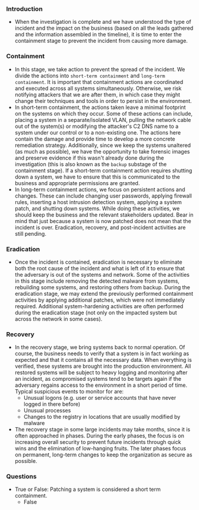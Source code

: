 ### Introduction
- When the investigation is complete and we have understood the type of incident and the impact on the business (based on all the leads gathered and the information assembled in the timeline), it is time to enter the containment stage to prevent the incident from causing more damage.


### Containment
- In this stage, we take action to prevent the spread of the incident. We divide the actions into `short-term containment` and `long-term containment`. It is important that containment actions are coordinated and executed across all systems simultaneously. Otherwise, we risk notifying attackers that we are after them, in which case they might change their techniques and tools in order to persist in the environment.
- In short-term containment, the actions taken leave a minimal footprint on the systems on which they occur. Some of these actions can include, placing a system in a separate/isolated VLAN, pulling the network cable out of the system(s) or modifying the attacker's C2 DNS name to a system under our control or to a non-existing one. The actions here contain the damage and provide time to develop a more concrete remediation strategy. Additionally, since we keep the systems unaltered (as much as possible), we have the opportunity to take forensic images and preserve evidence if this wasn't already done during the investigation (this is also known as the `backup` substage of the containment stage). If a short-term containment action requires shutting down a system, we have to ensure that this is communicated to the business and appropriate permissions are granted.
- In long-term containment actions, we focus on persistent actions and changes. These can include changing user passwords, applying firewall rules, inserting a host intrusion detection system, applying a system patch, and shutting down systems. While doing these activities, we should keep the business and the relevant stakeholders updated. Bear in mind that just because a system is now patched does not mean that the incident is over. Eradication, recovery, and post-incident activities are still pending.


### Eradication
- Once the incident is contained, eradication is necessary to eliminate both the root cause of the incident and what is left of it to ensure that the adversary is out of the systems and network. Some of the activities in this stage include removing the detected malware from systems, rebuilding some systems, and restoring others from backup. During the eradication stage, we may extend the previously performed containment activities by applying additional patches, which were not immediately required. Additional system-hardening activities are often performed during the eradication stage (not only on the impacted system but across the network in some cases).



### Recovery
- In the recovery stage, we bring systems back to normal operation. Of course, the business needs to verify that a system is in fact working as expected and that it contains all the necessary data. When everything is verified, these systems are brought into the production environment. All restored systems will be subject to heavy logging and monitoring after an incident, as compromised systems tend to be targets again if the adversary regains access to the environment in a short period of time. Typical suspicious events to monitor for are:
	- Unusual logons (e.g. user or service accounts that have never logged in there before)
	- Unusual processes
	- Changes to the registry in locations that are usually modified by malware
- The recovery stage in some large incidents may take months, since it is often approached in phases. During the early phases, the focus is on increasing overall security to prevent future incidents through quick wins and the elimination of low-hanging fruits. The later phases focus on permanent, long-term changes to keep the organization as secure as possible.

### Questions
- True or False: Patching a system is considered a short term containment.
	- False